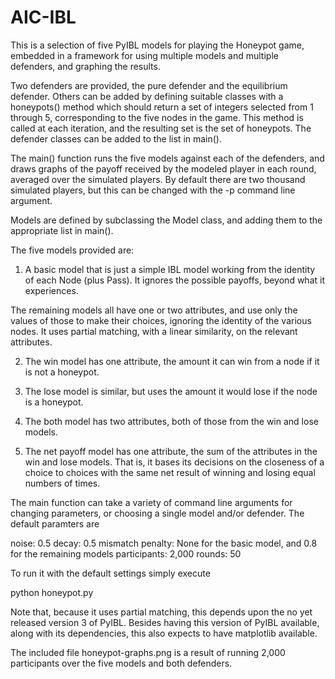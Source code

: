 # AIC-IBL
This is a selection of five PyIBL models for playing the Honeypot
game, embedded in a framework for using multiple models and multiple
defenders, and graphing the results.

Two defenders are provided, the pure defender and the equilibrium
defender. Others can be added by defining suitable classes with a
honeypots() method which should return a set of integers selected from
1 through 5, corresponding to the five nodes in the game. This method
is called at each iteration, and the resulting set is the set of
honeypots. The defender classes can be added to the list in main().

The main() function runs the five models against each of the
defenders, and draws graphs of the payoff received by the modeled
player in each round, averaged over the simulated players. By default
there are two thousand simulated players, but this can be changed with
the -p command line argument.

Models are defined by subclassing the Model class, and adding them to
the appropriate list in main().

The five models provided are:

1) A basic model that is just a simple IBL model working from the
identity of each Node (plus Pass). It ignores the possible payoffs,
beyond what it experiences.

The remaining models all have one or two attributes, and use only the
values of those to make their choices, ignoring the identity of the
various nodes. It uses partial matching, with a linear similarity, on
the relevant attributes.

2) The win model has one attribute, the amount it can win from a node
if it is not a honeypot.

3) The lose model is similar, but uses the amount it would lose if the
node is a honeypot.

4) The both model has two attributes, both of those from the win and lose
models.

5) The net payoff model has one attribute, the sum of the attributes
in the win and lose models. That is, it bases its decisions on the
closeness of a choice to choices with the same net result of winning
and losing equal numbers of times.

The main function can take a variety of command line arguments for
changing parameters, or choosing a single model and/or defender. The
default paramters are

noise: 0.5
decay: 0.5
mismatch penalty: None for the basic model, and 0.8 for the remaining models
participants: 2,000
rounds: 50

To run it with the default settings simply execute

python honeypot.py

Note that, because it uses partial matching, this depends upon the no
yet released version 3 of PyIBL. Besides having this version of PyIBL
available, along with its dependencies, this also expects to have
matplotlib available.

The included file honeypot-graphs.png is a result of running 2,000
participants over the five models and both defenders.
